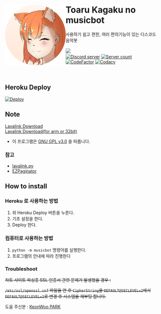 <div align="center">
    <img align="left" class="fit-picture" src="./image/tk-musicbot-head-circle.png" alt="Toaru-kagaku-no-musicbot" width="200px" height="200px">
    <div align="left">
        <h1>Toaru Kagaku no musicbot</h1>
        <a>사용하기 쉽고 편한, 여러 편의기능이 있는 디스코드 음악봇</a><br><br>
        <a href="https://github.com/ajb3296/Toaru-kagaku-no-music-bot/blob/main/README.en.md"><img src="https://img.shields.io/badge/README-EN-blue"></a><br>
        <a href="https://discord.gg/etzmFDGFVg"><img src="https://img.shields.io/discord/803935936219578368?color=7289da&logo=discord&logoColor=white" alt="Discord server" /></a>
        <a href="https://discord.com/oauth2/authorize?client_id=714140461840728144&permissions=3165184&scope=bot"><img src="https://koreanbots.dev/api/widget/bots/servers/714140461840728144.svg" alt="Server count" /></a>
        <a href="https://www.codefactor.io/repository/github/ajb3296/toaru-kagaku-no-music-bot"><img src="https://www.codefactor.io/repository/github/ajb3296/toaru-kagaku-no-music-bot/badge" alt="CodeFactor" /></a>
        <a href="https://www.codacy.com/gh/ajb3296/Toaru-kagaku-no-music-bot/dashboard?utm_source=github.com&amp;utm_medium=referral&amp;utm_content=ajb3296/Toaru-kagaku-no-music-bot&amp;utm_campaign=Badge_Grade"><img src="https://app.codacy.com/project/badge/Grade/a077da0e48aa4adbad939e0e43042e60" alt="Codacy"/></a>
    </div>
</div>
<br><br>

## Heroku Deploy

[![Deploy](https://www.herokucdn.com/deploy/button.svg)](https://heroku.com/deploy?template=https://github.com/ajb3296/Toaru-kagaku-no-music-bot/tree/main)

## Note

[Lavalink Download](https://github.com/freyacodes/Lavalink/releases)<br>
[Lavalink Download(for arm or 32bit)](https://github.com/Cog-Creators/Lavalink-Jars/releases)

* 이 프로그램은 [GNU GPL v3.0](https://www.gnu.org/licenses/gpl-3.0.html) 을 따릅니다.

### 참고

* [lavalink.py](https://github.com/Devoxin/Lavalink.py)
* [EZPaginator](https://github.com/khk4912/EZPaginator)

## How to install

### Heroku 로 사용하는 방법

1. 위 Heroku Deploy 버튼을 누른다.
2. 기초 설정을 한다.
3. Deploy 한다.

### 컴퓨터로 사용하는 방법

1. `python -m musicbot` 명령어를 실행한다.
2. 프로그램의 안내에 따라 진행한다

### Troubleshoot

~~차트 사이트 파싱중 SSL 인증서 관련 문제가 발생했을 경우 :~~<br>

~~`/etc/ssl/openssl.cnf` 파일을 연 후 `CipherString`을 `DEFAULT@SECLEVEL=2`에서 `DEFAULT@SECLEVEL=1`로 변경 후 시스템을 재부팅 합니다.~~<br>

도움 주신분 : [KeonWoo PARK](https://github.com/parkkw472)